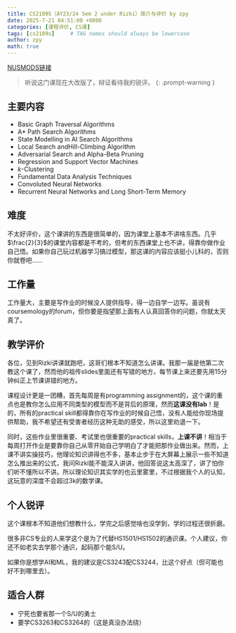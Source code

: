 ```yaml
---
title: CS2109S（AY23/24 Sem 2 under Rizki）简介与评价 by zpy
date: 2025-7-21 04:51:00 +0800
categories: [课程评价, CS课]
tags: [cs2109s]     # TAG names should always be lowercase
author: zpy
math: true
---
```

[NUSMODS链接](https://nusmods.com/courses/CS2109S/introduction-to-ai-and-machine-learning)

> 听说这门课现在大改版了，辩证看待我的锐评。
{: .prompt-warning }

## 主要内容

- Basic Graph Traversal Algorithms
- A* Path Search Algorithms
- State Modelling in AI Search Algorithms
- Local Search andHill-Climbing Algorithm
- Adversarial Search and Alpha-Beta Pruning
- Regression and Support Vector Machines
- $k$-Clustering
- Fundamental Data Analysis Techniques
- Convoluted Neural Networks
- Recurrent Neural Networks and Long Short-Term Memory

## 难度

不太好评价，这个课讲的东西是很简单的，因为课堂上基本不讲啥东西。几乎$\frac{2}{3}$的课堂内容都是不考的，但考的东西课堂上也不讲，得靠你做作业自己悟。如果你自己玩过机器学习搞过模型，那这课的内容应该挺小儿科的，否则你就卷吧……

## 工作量

工作量大，主要是写作业的时候没人提供指导，得一边自学一边写。虽说有coursemology的forum，但你要是指望那上面有人认真回答你的问题，你就太天真了。

## 教学评价

各位，见到Rizki讲课就跑吧，这哥们根本不知道怎么讲课。我那一届是他第二次教这个课了，然而他的祖传slides里面还有写错的地方，每节课上来还要先用15分钟纠正上节课讲错的地方。

课程设计更是一团糟，首先每周是有programming assignment的，这个课的重点也是教你怎么应用不同类型的模型而不是背后的原理，然而**这课没有lab**！是的，所有的practical skill都得靠你在写作业的时候自己悟，没有人能给你现场提供帮助，我不希望还有受害者经历这种无助的感受，所以这里劝退一下。

同时，这些作业里很重要、考试里也很重要的practical skills，**上课不讲**！相当于每周打开作业是要靠你自己从零开始自己学明白了才能把那作业做出来。然而，上课不讲实操技巧，他理论知识讲得也不多，基本止步于在大屏幕上展示一些不知道怎么推出来的公式，我问Rizki能不能深入讲讲，他回答说这太高深了，讲了怕你们听不懂所以不讲。所以理论知识其实学的也云里雾里，不过根据我个人的认知，这玩意的深度不会超过3k的数学课。

## 个人锐评

这个课根本不知道他们想教什么，学完之后感觉啥也没学到，学的过程还很折磨。

很多非CS专业的人来学这个是为了代替HS1501/HS1502的通识课。个人建议，你还不如老实去学那个通识，起码那个能S/U。

如果你是想学AI和ML，我的建议是CS3243配CS3244，比这个好点（但可能也好不到哪里去）。

## 适合人群

- 宁死也要省那一个S/U的勇士
- 要学CS3263和CS3264的（这是真没办法绕）
